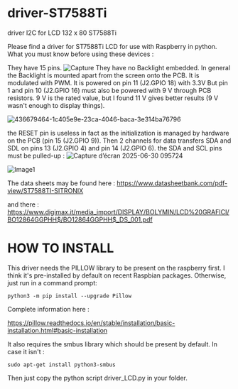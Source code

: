 # driver-ST7588Ti
driver I2C for LCD 132 x 80 ST7588Ti

Please find a driver for ST7588Ti LCD for use with Raspberry in python.
What you must know before using these devices :

They have 15 pins.
![Capture](https://github.com/user-attachments/assets/61439a8d-942d-42b4-a002-9dabcbb25eeb)
They have no Backlight embedded. In general the Backlight is mounted apart from the screen onto the PCB. It is modulated with PWM.
It is powered on pin 11 (J2.GPIO 18) with 3.3V
But pin 1 and pin 10  (J2.GPIO 16) must also be powered with 9 V through PCB resistors. 9 V is the rated value, but I found 11 V gives better results (9 V wasn't enough to display things).

![436679464-1c405e9e-23ca-4046-baca-3e314ba76796](https://github.com/user-attachments/assets/7119a3b1-2e64-4b75-80e4-691998e042da)

the RESET pin is useless in fact as the initialization is managed by hardware on the PCB (pin 15 (J2.GPIO 9)).
Then 2 channels for data transfers SDA and SDL on pins 13 (J2.GPIO 4) and pin 14 (J2.GPIO 6).
the SDA and SCL pins must be pulled-up :
![Capture d’écran 2025-06-30 095724](https://github.com/user-attachments/assets/426a993b-69a4-4408-a071-da047552ef11)


![Image1](https://github.com/user-attachments/assets/c55281dd-b286-48ab-beda-7a2a8743ba99)

The data sheets may be found here :
https://www.datasheetbank.com/pdf-view/ST7588TI-SITRONIX

and there :
https://www.digimax.it/media_import/DISPLAY/BOLYMIN/LCD%20GRAFICI/BO12864GGPHH$/BO12864GGPHH$_DS_001.pdf

# HOW TO INSTALL


This driver needs the PILLOW library to be present on the raspberry first. I think it's pre-installed by default on recent Raspbian packages. 
Otherwise, just run in a command prompt:

`python3 -m pip install --upgrade Pillow`

Complete information here :

https://pillow.readthedocs.io/en/stable/installation/basic-installation.html#basic-installation

It also requires the smbus library which should be present by default. In case it isn't :

`sudo apt-get install python3-smbus`


Then just copy the python script driver_LCD.py in your folder.
